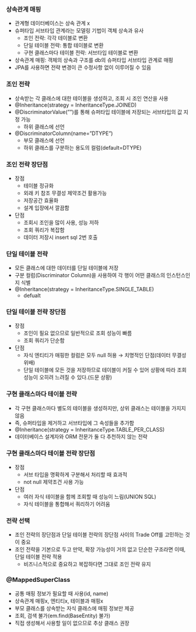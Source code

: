 ### 상속관계 매핑

- 관계형 데이터베이스는 상속 관계 x
- 슈퍼타입 서브타입 관계라는 모델링 기법이 객체 상속과 유사
    - 조인 전략: 각각 테이블로 변환
    - 단일 테이블 전략: 통합 테이블로 변환
    - 구현 클래스마다 테이블 전략: 서브타입 테이블로 변환
- 상속관계 매핑: 객체의 상속과 구조를 db의 슈퍼타입 서브타입 관계로 매핑
- JPA를 사용하면 전략 변경이 큰 수정사항 없이 이루어질 수 있음

### 조인 전략

- 상속받는 각 클래스에 대한 테이블을 생성하고, 조회 시 조인 연산을 사용
- @Inheritance(strategy = InheritanceType.JOINED)
- @DiscriminatorValue(””)를 통해 슈퍼타입 테이블에 저장되는 서브타입의 값 지정 가능
    - 하위 클래스에 선언
- @DiscriminatorColumn(name=”DTYPE”)
    - 부모 클래스에 선언
    - 하위 클래스를 구분하는 용도의 컬럼(default=DTYPE)
 
### 조인 전략 장단점

- 장점
    - 테이블 정규화
    - 외래 키 참조 무결성 제약조건 활용가능
    - 저장공간 효율화
    - 설계 입장에서 깔끔함
- 단점
    - 조회시 조인을 많이 사용, 성능 저하
    - 조회 쿼리가 복잡함
    - 데이터 저장시 insert sql 2번 호출

### 단일 테이블 전략

- 모든 클래스에 대한 데이터를 단일 테이블에 저장
- 구분 컬럼(Discriminator Column)을 사용하여 각 행이 어떤 클래스의 인스턴스인지 식별
- @Inheritance(strategy = InheritanceType.SINGLE_TABLE)
    - defualt

### 단일 테이블 전략 장단점

- 장점
    - 조인이 필요 없으므로 일반적으로 조회 성능이 빠름
    - 조회 쿼리가 단순함
- 단점
    - 자식 엔티티가 매핑한 컬럼은 모두 null 허용 → 치명적인 단점(데이터 무결성 위배)
    - 단일 테이블에 모든 것을 저장하므로 테이블이 커질 수 있어 상황에 따라 조회 성능이 오히려 느려질 수 있다.(드문 상황)

### 구현 클래스마다 테이블 전략

- 각 구현 클래스마다 별도의 테이블을 생성하지만, 상위 클래스는 테이블을 가지지 않음
- 즉, 슈퍼타입을 제거하고 서브타입에 그 속성들을 추가함
- @Inheritance(strategy = InheritanceType.TABLE_PER_CLASS)
- 데이터베이스 설계자와 ORM 전문가 둘 다 추천하지 않는 전략
 
### 구현 클래스마다 테이블 전략 장단점

- 장점
    - 서브 타입을 명확하게 구분해서 처리할 때 효과적
    - not null 제약조건 사용 가능
- 단점
    - 여러 자식 테이블을 함께 조회할 때 성능이 느림(UNION SQL)
    - 자식 테이블을 통합해서 쿼리하기 어려움

### 전략 선택

- 조인 전략의 장단점과 단일 테이블 전략의 장단점 사이의 Trade Off를 고민하는 것이 중요
- 조인 전략을 기본으로 두고 만약, 확장 가능성이 거의 없고 단순한 구조라면 이때, 단일 테이블 전략 적용
    - 비즈니스적으로 중요하고 복잡하다면 그대로 조인 전략 유지

### @MappedSuperClass

- 공통 매핑 정보가 필요할 때 사용(id, name)
- 상속관계 매핑x, 엔티티x, 테이블과 매핑x
- 부모 클래스를 상속받는 자식 클래스에 매핑 정보만 제공
- 조회, 검색 불가(em.find(BaseEntity) 불가)
- 직접 생성해서 사용할 일이 없으므로 추상 클래스 권장

  
